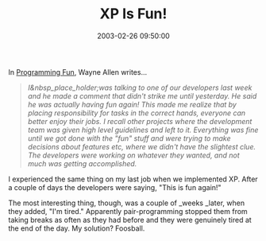 ﻿---
layout: post
title: "XP Is Fun!"
comments: false
date: 2003-02-26 09:50:00
updated: 2004-05-05 13:42:00
categories:
 - Technology
subtext-id: d9b9d0ef-c4fd-4244-8205-d533b9a410ed
alias: /blog/XP-Is-Fun!.aspx
---


In [Programming Fun](http://dotnetweblogs.com/Wallen/posts/3057.aspx), Wayne Allen writes...

> _I&nbsp_place_holder;was talking to one of our developers last week and he made a comment that didn't strike me until yesterday. He said he was actually having fun again! This made me realize that by placing responsibility for tasks in the correct hands, everyone can better enjoy their jobs. I recall other projects where the development team was given high level guidelines and left to it. Everything was fine until we got done with the "fun" stuff and were trying to make decisions about features etc, where we didn't have the slightest clue. The developers were working on whatever they wanted, and not much was getting accomplished._

I experienced the same thing on my last job when we implemented XP. After a couple of days the developers were saying, "This is fun again!"

The most interesting thing, though, was a couple of _weeks _later, when they added, "I'm tired." Apparently pair-programming stopped them from taking breaks as often as they had before and they were genuinely tired at the end of the day. My solution? Foosball.
